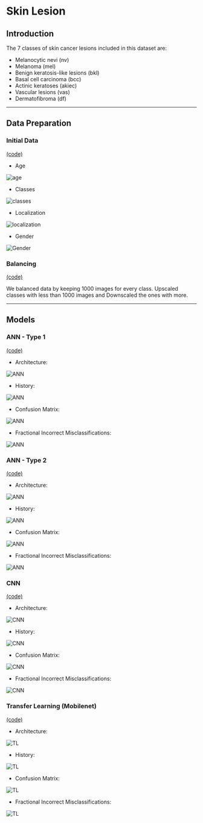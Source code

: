 # Skin Lesion

## Introduction

The 7 classes of skin cancer lesions included in this dataset are:
* Melanocytic nevi (nv)
* Melanoma (mel)
* Benign keratosis-like lesions (bkl)
* Basal cell carcinoma (bcc) 
* Actinic keratoses (akiec)
* Vascular lesions (vas)
* Dermatofibroma (df)

---

## Data Preparation

### Initial Data

[(code)](./analysis.py)

* Age

![age](./plots/before_balancing/age.png)

* Classes

![classes](./plots/before_balancing/cell_type.png)

* Localization

![localization](./plots/before_balancing/localization.png)

* Gender

![Gender](./plots/before_balancing/sex.png)

### Balancing

[(code)](./prepare_data.py)

We balanced data by keeping 1000 images for every class. Upscaled classes with less than 1000 images and Downscaled the ones with more.

---

## Models

### ANN - Type 1

[(code)](./ann_with_overfitting.py)

* Architecture:

![ANN](./plots/ann_with_overfitting_architecture.png)

* History:

![ANN](./plots/ann_with_overfitting_history.png)

* Confusion Matrix:

![ANN](./plots/ann_with_overfitting_confusion_matrix.png)

* Fractional Incorrect Misclassifications:

![ANN](./plots/ann_with_overfitting_fractional_incorrect_misclassifications.png)


### ANN - Type 2

[(code)](./ann_no_overfitting.py)

* Architecture:

![ANN](./plots/ann_no_overfitting_architecture.png)

* History:

![ANN](./plots/ann_no_overfitting_history.png)

* Confusion Matrix:

![ANN](./plots/ann_no_overfitting_confusion_matrix.png)

* Fractional Incorrect Misclassifications:

![ANN](./plots/ann_no_overfitting_fractional_incorrect_misclassifications.png)

### CNN

[(code)](./cnn.py)

* Architecture:

![CNN](./plots/cnn_architecture.png)

* History:

![CNN](./plots/cnn_history.png)

* Confusion Matrix:

![CNN](./plots/cnn_confusion_matrix.png)

* Fractional Incorrect Misclassifications:

![CNN](./plots/cnn_fractional_incorrect_misclassifications.png)


### Transfer Learning (Mobilenet)

[(code)](./transfer_learning.py)

* Architecture:

![TL](./plots/transfer_learning_architecture.png)

* History:

![TL](./plots/transfer_learning_history.png)

* Confusion Matrix:

![TL](./plots/transfer_learning_confusion_matrix.png)

* Fractional Incorrect Misclassifications:

![TL](./plots/transfer_learning_fractional_incorrect_misclassifications.png)